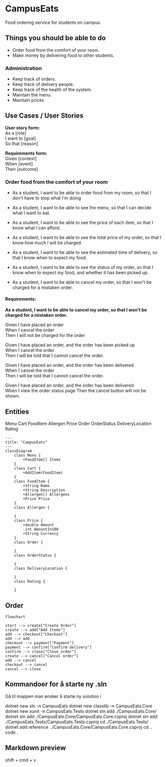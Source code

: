 # CampusEats

Food ordering service for students on campus.

## Things you should be able to do

* Order food from the comfort of your room.
* Make money by delivering food to other students.

### Administration

* Keep track of orders.
* Keep track of delivery people.
* Keep track of the health of the system.
* Maintain the menu.
* Maintain prices

## Use Cases / User Stories

**User story form:**  
As a [role]  
I want to [goal]  
So that [reason]  

**Requirements form:**  
Given [context]  
When [event]  
Then [outcome]

### Order food from the comfort of your room

* As a student, I want to be able to order food from my room,
  so that I don't have to stop what I'm doing

* As a student, I want to be able to see the menu, so that I can
  decide what I want to eat.

* As a student, I want to be able to see the price of each item,
  so that I know what I can afford.

* As a student, I want to be able to see the total price of my order, so that I know how much I will be charged.

* As a student, I want to be able to see the estimated time of delivery, so that I know when to expect my food.

* As a student, I want to be able to see the status of my order,
  so that I know when to expect my food, and whether it has been picked up.

* As a student, I want to be able to cancel my order, so that I won't be charged for a mistaken order.

#### Requirements:

**As a student, I want to be able to cancel my order, so that I won't be charged for a mistaken order.**

Given I have placed an order  
When I cancel the order  
Then I will not be charged for the order

Given I have placed an order,
    and the order has been picked up  
When I cancel the order  
Then I will be told that I cannot cancel the order.

Given I have placed an order,
    and the order has been delivered  
When I cancel the order  
Then I will be told that I cannot cancel the order.

Given I have placed an order,
    and the order has been delivered  
When I view the order status page
Then the cancel button will not be shown.

## Entities

Menu
Cart
FoodItem
Allergen
Price
Order
OrderStatus
DeliveryLocation
Rating

```mermaid
---
title: "CampusEats"
---
classDiagram
    class Menu {
        +FoodItem[] Items
    }
    class Cart {
        +AddItem(FoodItem)
    }
    class FoodItem {
        +String Name
        +String Description
        +Allergen[] Allergens
        +Price Price
    }
    class Allergen {
        
    }
    class Price {
        +double Amount 
        -int AmountIn100
        +String Currency        
    }
    class Order {
        
    }
    class OrderStatus {
        
    }
    class DeliveryLocation {
        
    }
    class Rating {
        
    }
```


## Order

```mermaid
flowchart

start --> create["Create Order"]
create --> add["Add Items"]
add --> checkout["Checkout"] 
add --> add
checkout --> payment["Payment"]
payment --> confirm["Confirm delivery"]
confirm --> close["Close order"]
create --> cancel["Cancel order"]
add --> cancel
checkout --> cancel
cancel --> close

```

## Kommandoer for å starte ny .sln

Gå til mappen man ønsker å starte ny solution i

dotnet new sln -n CampusEats
dotnet new classlib -n CampusEats.Core
dotnet new xunit -n CampusEats.Tests
dotnet sln add ./CampusEats.Core/
dotnet sln add ./CampusEats.Core/CampusEats.Core.csproj
dotnet sln add ./CampusEats.Tests/CampusEats.Tests.csproj
cd ./CampusEats.Tests/
dotnet add reference ../CampusEats.Core/CampusEats.Core.csproj
cd ..
code .

## Markdown preview 
shift + cmd + v